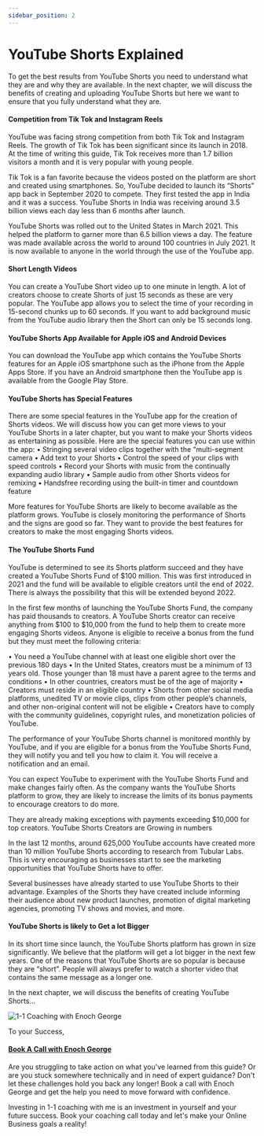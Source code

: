 ```yaml
---
sidebar_position: 2
---
```

# YouTube Shorts Explained

To get the best results from YouTube Shorts you need to understand what they are and why they are available. In the next chapter, we will discuss the benefits of creating and uploading YouTube Shorts but here we want to ensure that you fully understand what they are.

#### Competition from Tik Tok and Instagram Reels

YouTube was facing strong competition from both Tik Tok and Instagram Reels. The growth of Tik Tok has been significant since its launch in 2018. At the time of writing this guide, Tik Tok receives more than 1.7 billion visitors a month and it is very popular with young people.

Tik Tok is a fan favorite because the videos posted on the platform are short and created using smartphones. So, YouTube decided to launch its “Shorts” app back in September 2020 to compete. They first tested the app in India and it was a success. YouTube Shorts in India was receiving around 3.5 billion views each day less than 6 months after launch.

YouTube Shorts was rolled out to the United States in March 2021. This helped the platform to garner more than 6.5 billion views a day. The feature was made available across the world to around 100 countries in July 2021. It is now available to anyone in the world through the use of the YouTube app.

#### Short Length Videos

You can create a YouTube Short video up to one minute in length. A lot of creators choose to create Shorts of just 15 seconds as these are very popular. The YouTube app allows you to select the time of your recording in 15-second chunks up to 60 seconds. If you want to add background music from the YouTube audio library then the Short can only be 15 seconds long.

#### YouTube Shorts App Available for Apple iOS and Android Devices

You can download the YouTube app which contains the YouTube Shorts features for an Apple iOS smartphone such as the iPhone from the Apple Apps Store. If you have an Android smartphone then the YouTube app is available from the Google Play Store.

#### YouTube Shorts has Special Features

There are some special features in the YouTube app for the creation of Shorts videos. We will discuss how you can get more views to your YouTube Shorts in a later chapter, but you want to make your Shorts videos as entertaining as possible. Here are the special features you can use within the app:
• Stringing several video clips together with the “multi-segment camera
• Add text to your Shorts
• Control the speed of your clips with speed controls
• Record your Shorts with music from the continually expanding audio library
• Sample audio from other Shorts videos for remixing
• Handsfree recording using the built-in timer and countdown feature

More features for YouTube Shorts are likely to become available as the platform grows. YouTube is closely monitoring the performance of Shorts and the signs are good so far. They want to provide the best features for creators to make the most engaging Shorts videos.

#### The YouTube Shorts Fund

YouTube is determined to see its Shorts platform succeed and they have created a YouTube Shorts Fund of $100 million. This was first introduced in 2021 and the fund will be available to eligible creators until the end of 2022. There is always the possibility that this will be extended beyond 2022.

In the first few months of launching the YouTube Shorts Fund, the company has paid thousands to creators. A YouTube Shorts creator can receive anything from $100 to $10,000 from the fund to help them to create more engaging Shorts videos. Anyone is eligible to receive a bonus from the fund but they must meet the following criteria:

• You need a YouTube channel with at least one eligible short over the previous 180 days
• In the United States, creators must be a minimum of 13 years old. Those younger than 18 must have a parent agree to the terms and conditions
• In other countries, creators must be of the age of majority
• Creators must reside in an eligible country
• Shorts from other social media platforms, unedited TV or movie clips, clips from other people’s channels, and other non-original content will not be eligible
• Creators have to comply with the community guidelines, copyright rules, and monetization policies of YouTube.

The performance of your YouTube Shorts channel is monitored monthly by YouTube, and if you are eligible for a bonus from the YouTube Shorts Fund, they will notify you and tell you how to claim it. You will receive a notification and an email.

You can expect YouTube to experiment with the YouTube Shorts Fund and make changes fairly often. As the company wants the YouTube Shorts platform to grow, they are likely to increase the limits of its bonus payments to encourage creators to do more.
 
They are already making exceptions with payments exceeding $10,000 for top creators.
YouTube Shorts Creators are Growing in numbers

In the last 12 months, around 625,000 YouTube accounts have created more than 10 million YouTube Shorts according to research from Tubular Labs. This is very encouraging as businesses start to see the marketing opportunities that YouTube Shorts have to offer.

Several businesses have already started to use YouTube Shorts to their advantage. Examples of the Shorts they have created include informing their audience about new product launches, promotion of digital marketing agencies, promoting TV shows and movies, and more.

#### YouTube Shorts is likely to Get a lot Bigger

In its short time since launch, the YouTube Shorts platform has grown in size significantly. We believe that the platform will get a lot bigger in the next few years. One of the reasons that YouTube Shorts are so popular is because they are “short”. People will always prefer to watch a shorter video that contains the same message as a longer one.

In the next chapter, we will discuss the benefits of creating YouTube Shorts…


![1-1 Coaching with Enoch George](https://trafficbingoassets.s3.us-east-2.amazonaws.com/enochgeorge120x120.jpeg)

To your Success, 
#### [Book A Call with Enoch George](https://buildbusiness.online/courses/youtube-secrets/)  


Are you struggling to take action on what you've learned from this guide? Or are you stuck somewhere technically and in need of expert guidance? Don't let these challenges hold you back any longer! Book a call with Enoch George and get the help you need to move forward with confidence.

Investing in 1-1 coaching with me is an investment in yourself and your future success. Book your coaching call today and let's make your Online Business goals a reality!
